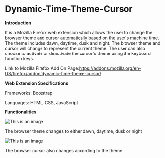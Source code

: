# Dynamic-Time-Theme-Cursor
**Introduction**

It is a Mozilla Firefox web extension which allows the user to change the browser theme and cursor automatically based on the user&#39;s machine time. The theme includes dawn, daytime, dusk and night. The browser theme and cursor will change to represent the current theme. The user can also choose to activate or deactivate the cursor&#39;s theme using the keyboard function keys.

Link to Mozilla Firefox Add On Page:https://addons.mozilla.org/en-US/firefox/addon/dynamic-time-theme-cursor/

**Web Extension Specifications**

Frameworks: Bootstrap

Languages: HTML, CSS, JavaScript

**Functionalities**

![This is an image](https://i.imgur.com/BJENPoX.png)

The browser theme changes to either dawn, daytime, dusk or night

![This is an image](https://i.imgur.com/Rfmtf1w.png)

The browser cursor also changes according to the theme

